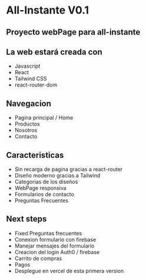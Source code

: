 # All-Instante V0.1

## Proyecto webPage para all-instante

## La web estará creada con

- Javascript
- React
- Tailwind CSS
- react-router-dom

## Navegacion
- Pagina principal / Home
- Productos
- Nosotros
- Contacto

## Caracteristicas

- Sin recarga de pagina gracias a react-router
- Diseño moderno gracias a Tailwind
- Categorias de los diseños
- WebPage responsiva
- Formularios de contacto
- Preguntas Frecuentes

## Next steps
- Fixed Preguntas frecuentes
- Conexion formulario con firebase
- Manejar mensajes del formulario
- Creacion del login Auth0 / firebase
- Carrito de compras
- Pagos
- Desplegue en vercel de esta primera version